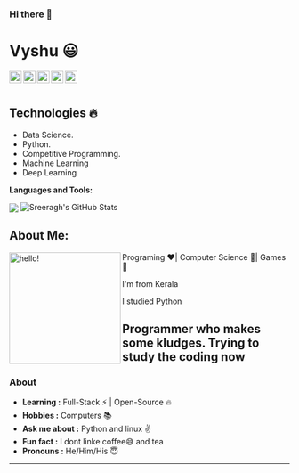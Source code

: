 ### Hi there 👋

 # Vyshu :smiley:


  
  
  <img align="left" alt="Vyshu's Linkdein" width="22px" src="https://cdn.jsdelivr.net/npm/simple-icons@v3/icons/linkedin.svg" />

  <img align="left" alt="Vyshu's Github" width="22px" src="https://cdn.jsdelivr.net/npm/simple-icons@v3/icons/github.svg" />

  <img align="left" alt="Vyshu's Instagram" width="22px" src="https://cdn.jsdelivr.net/npm/simple-icons@v3/icons/instagram.svg" />

  <img align="left" alt="Vyshu's Facebook" width="22px" src="https://cdn.jsdelivr.net/npm/simple-icons@v3/icons/facebook.svg" />

  <img align="left" alt="Vyshu's Medium" width="22px" src="https://cdn.jsdelivr.net/npm/simple-icons@v3/icons/medium.svg" />


<br/>
<br>


## Technologies :fire:
- Data Science.
- Python.
- Competitive Programming.
- Machine Learning
- Deep Learning

**Languages and Tools:**  

<img align="center" src="https://github-readme-stats.vercel.app/api/top-langs/?username=vyshaks&theme=radical&hide=glsl,python" />
<img src="https://github-readme-stats.vercel.app/api?username=vyshaks&&show_icons=true&theme=radical&line_height=27&v=5" alt="Sreeragh's GitHub Stats" />


## About Me:

<p>
  <img width="200" alt="hello!" align="left" src="https://giffiles.alphacoders.com/956/9562.gif">
</p>
Programing ❤️| Computer Science 💙| Games 💚

I'm from Kerala

I studied Python 


Programmer who makes some kludges.
Trying to study the coding now
---------------------------------------------------------------------------------------------------------------------------------------------------------------------------------
### About
-  **Learning :** Full-Stack :zap: | Open-Source :fire:	
-  **Hobbies :** Computers :books:
-  **Ask me about :** Python and linux :v:
-  **Fun fact :** I dont linke coffee:sweat_smile: and tea 
-  **Pronouns :** He/Him/His :innocent:

---------------------------------------------------------------------------------------------------------------------------------------------------------------------------------

</div>
